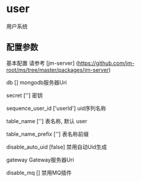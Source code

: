 # user

用户系统

## 配置参数

基本配置 请参考 [jm-server] (https://github.com/jm-root/ms/tree/master/packages/jm-server)

db [] mongodb服务器Uri

secret [''] 密钥

sequence_user_id ['userId'] uid序列名称

table_name [''] 表名称, 默认 user

table_name_prefix [''] 表名称前缀

disable_auto_uid [false] 禁用自动Uid生成

gateway Gateway服务器Uri

disable_mq [] 禁用MQ插件
